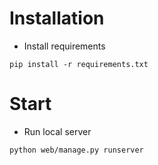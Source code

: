 # Installation

- Install requirements
```
pip install -r requirements.txt
```

# Start

- Run local server
```
python web/manage.py runserver
```

